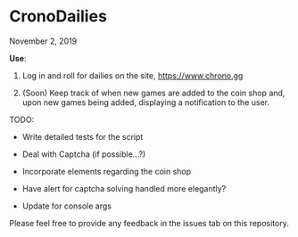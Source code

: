 # CronoDailies
November 2, 2019

**Use**:

1) Log in and roll for dailies on the site, https://www.chrono.gg

2) (Soon) Keep track of when new games are added to the coin shop and, upon new games being added, displaying a notification to the user.

TODO:

* Write detailed tests for the script

* Deal with Captcha (if possible...?)

* Incorporate elements regarding the coin shop

* Have alert for captcha solving handled more elegantly?

* Update for console args

Please feel free to provide any feedback in the issues tab on this repository.
